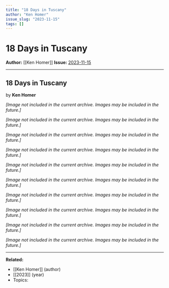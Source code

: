 ```yaml
---
title: "18 Days in Tuscany"
author: "Ken Homer"
issue_slug: "2023-11-15"
tags: []
---
```


# 18 Days in Tuscany

**Author:** [[Ken Homer]]
**Issue:** [2023-11-15](https://plex.collectivesensecommons.org/2023-11-15/)

---

## 18 Days in Tuscany
by **Ken Homer**

*[Image not included in the current archive. Images may be included in the future.]*

*[Image not included in the current archive. Images may be included in the future.]*

*[Image not included in the current archive. Images may be included in the future.]*

*[Image not included in the current archive. Images may be included in the future.]*

*[Image not included in the current archive. Images may be included in the future.]*

*[Image not included in the current archive. Images may be included in the future.]*

*[Image not included in the current archive. Images may be included in the future.]*

*[Image not included in the current archive. Images may be included in the future.]*

*[Image not included in the current archive. Images may be included in the future.]*

*[Image not included in the current archive. Images may be included in the future.]*

---

**Related:**
- [[Ken Homer]] (author)
- [[2023]] (year)
- Topics: 

